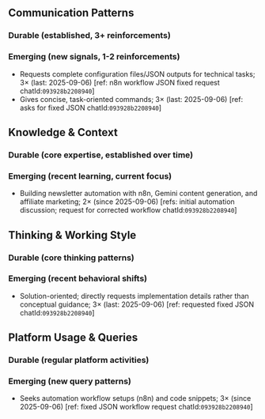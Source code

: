 ## Communication Patterns
### Durable (established, 3+ reinforcements)

### Emerging (new signals, 1-2 reinforcements)
- Requests complete configuration files/JSON outputs for technical tasks; 3× (last: 2025-09-06) [ref: n8n workflow JSON fixed request chatId:`093928b2208940`]
- Gives concise, task-oriented commands; 3× (last: 2025-09-06) [ref: asks for fixed JSON chatId:`093928b2208940`]

## Knowledge & Context
### Durable (core expertise, established over time)

### Emerging (recent learning, current focus)
- Building newsletter automation with n8n, Gemini content generation, and affiliate marketing; 2× (since 2025-09-06) [refs: initial automation discussion; request for corrected workflow chatId:`093928b2208940`]

## Thinking & Working Style
### Durable (core thinking patterns)

### Emerging (recent behavioral shifts)
- Solution-oriented; directly requests implementation details rather than conceptual guidance; 3× (last: 2025-09-06) [ref: requested fixed JSON chatId:`093928b2208940`]

## Platform Usage & Queries
### Durable (regular platform activities)

### Emerging (new query patterns)
- Seeks automation workflow setups (n8n) and code snippets; 3× (since 2025-09-06) [ref: fixed JSON workflow request chatId:`093928b2208940`]
